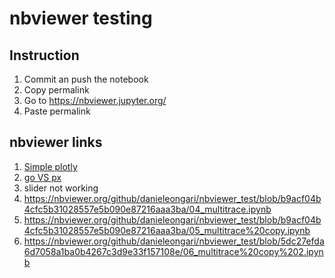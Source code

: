 # nbviewer testing

## Instruction
1. Commit an push the notebook 
2. Copy permalink
3. Go to https://nbviewer.jupyter.org/ 
4. Paste permalink

## nbviewer links
1. [Simple plotly](https://nbviewer.org/github/danieleongari/nbviewer_test/blob/867571a2140143aed461a1b8533f088eeec0233e/01_plotly_basic.ipynb)
2. [go VS px](https://nbviewer.org/github/danieleongari/nbviewer_test/blob/edb94a61785e5571839f7a043483c8368ca3664c/02_plotly_px_vs_go.ipynb)
3. slider not working 
4. https://nbviewer.org/github/danieleongari/nbviewer_test/blob/b9acf04b4cfc5b31028557e5b090e87216aaa3ba/04_multitrace.ipynb
5. https://nbviewer.org/github/danieleongari/nbviewer_test/blob/b9acf04b4cfc5b31028557e5b090e87216aaa3ba/05_multitrace%20copy.ipynb
6. https://nbviewer.org/github/danieleongari/nbviewer_test/blob/5dc27efda6d7058a1ba0b4267c3d9e33f157108e/06_multitrace%20copy%202.ipynb

